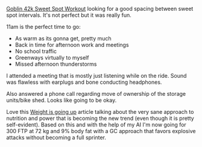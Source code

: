 [Goblin 42k Sweet Spot Workout](../Cycling/Goblin%2042k%20Sweet%20Spot%20Workout.md) looking for a good spacing between sweet spot intervals. It's not perfect but it was really fun.

11am is the perfect time to go:

- As warm as its gonna get, pretty much
- Back in time for afternoon work and meetings
- No school traffic
- Greenways virtually to myself
- Missed afternoon thunderstorms

I attended a meeting that is mostly just listening while on the ride. Sound was flawless with earplugs and bone conducting headphones.

Also answered a phone call regarding move of ownership of the storage units/bike shed. Looks like going to be okay.

Love this [Weight is going up](https://velo.outsideonline.com/road/road-training/inside-the-radical-weight-gain-theory-of-pro-cycling/) article talking about the very sane approach to nutrition and power that is becoming the new trend (even though it is pretty self-evident). Based on this and with the help of my AI I'm now going for 300 FTP at 72 kg and 9% body fat with a GC approach that favors explosive attacks without becoming a full sprinter.